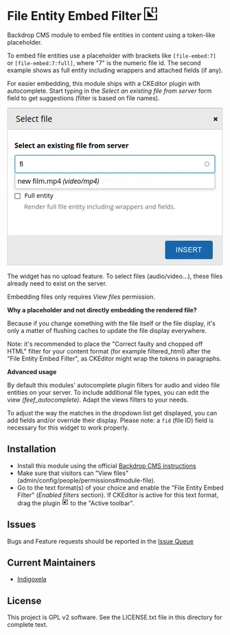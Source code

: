 # File Entity Embed Filter   ![](https://raw.githubusercontent.com/backdrop-contrib/feef/1.x-1.x/img/feef_select_30.png)

Backdrop CMS module to embed file entities in content using a token-like placeholder.

To embed file entities use a placeholder with brackets like `[file-embed:7]` or
`[file-embed:7:full]`, where "7" is the numeric file id.
The second example shows as full entity including wrappers and attached fields (if any).

For easier embedding, this module ships with a CKEditor plugin with autocomplete.
Start typing in the _Select an existing file from server_ form field to get suggestions
(filter is based on file names).

![Dialog screenshot](https://raw.githubusercontent.com/backdrop-contrib/feef/1.x-1.x/screenshots/feef-dialog.webp)

The widget has no upload feature. To select files (audio/video...), these files already need to exist on the server.

Embedding files only requires _View files_ permission.

**Why a placeholder and not directly embedding the rendered file?**

Because if you change something with the file itself or the file display, it's only a
matter of flushing caches to update the file display everywhere.

Note: it's recommended to place the "Correct faulty and chopped off HTML"
filter for your content format (for example filtered_html) after the "File Entity Embed
Filter", as CKEditor might wrap the tokens in paragraphs.

**Advanced usage**

By default this modules' autocomplete plugin filters for audio and video file entities on your server.
To include additional file types, you can edit the view _(feef_autocomplete)_.
Adapt the views filters to your needs.

To adjust the way the matches in the dropdown list get displayed, you can add fields and/or override their display.
Please note: a `fid` (file ID) field is necessary for this widget to work properly.

## Installation

- Install this module using the official 
  [Backdrop CMS instructions](https://backdropcms.org/guide/modules)
- Make sure that visitors can "View files" (admin/config/people/permissions#module-file).
- Go to the text format(s) of your choice and enable the "File Entity Embed Filter" (_Enabled filters_ section).
  If CKEditor is active for this text format, drag the plugin ![](https://raw.githubusercontent.com/backdrop-contrib/feef/1.x-1.x/plugins/feef_select/icons/feef_select.png)
  to the "Active toolbar".

## Issues

Bugs and Feature requests should be reported in the 
[Issue Queue](https://github.com/backdrop-contrib/feef/issues)

## Current Maintainers

- [Indigoxela](https://github.com/indigoxela)

## License

This project is GPL v2 software. See the LICENSE.txt file in this directory for complete text.
